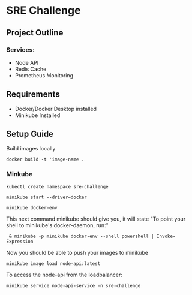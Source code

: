 # SRE Challenge

## Project Outline

### Services:
- Node API
- Redis Cache
- Prometheus Monitoring

## Requirements
- Docker/Docker Desktop installed
- Minikube Installed

## Setup Guide
Build images locally

`docker build -t 'image-name .`

### Minkube
`kubectl create namespace sre-challenge`

`minikube start --driver=docker`

`minikube docker-env`

This next command minikube should give you, it will state "To point your shell to minikube's docker-daemon, run:"

` & minikube -p minikube docker-env --shell powershell | Invoke-Expression`

Now you should be able to push your images to minikube

`minikube image load node-api:latest`

To access the node-api from the loadbalancer:

`minikube service node-api-service -n sre-challenge`
